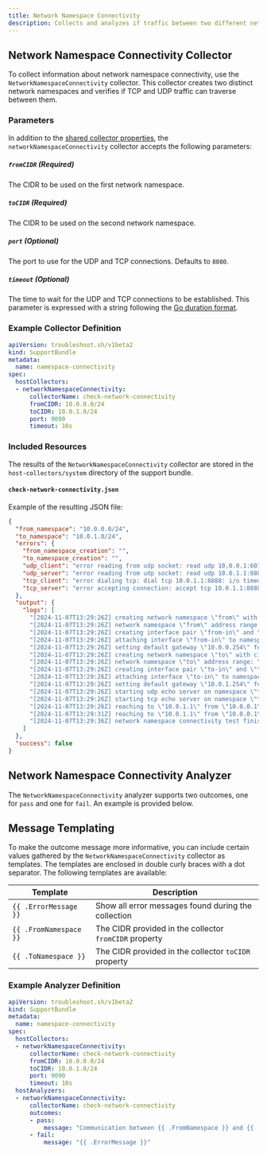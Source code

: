 ```yaml
---
title: Network Namespace Connectivity
description: Collects and analyzes if traffic between two different network namespaces is possible.
---
```



## Network Namespace Connectivity Collector

To collect information about network namespace connectivity, use the `NetworkNamespaceConnectivity` collector. This collector creates two distinct network namespaces and verifies if TCP and UDP traffic can traverse between them.

### Parameters

In addition to the [shared collector properties](https://troubleshoot.sh/docs/collect/collectors/#shared-properties), the `networkNamespaceConnectivity` collector accepts the following parameters:

##### `fromCIDR` (Required)

The CIDR to be used on the first network namespace.

##### `toCIDR` (Required)

The CIDR to be used on the second network namespace.

##### `port` (Optional)

The port to use for the UDP and TCP connections. Defaults to `8080`.

##### `timeout` (Optional)

The time to wait for the UDP and TCP connections to be established. This parameter is expressed with a string following the [Go duration format](https://pkg.go.dev/time#ParseDuration).

### Example Collector Definition

```yaml
apiVersion: troubleshoot.sh/v1beta2
kind: SupportBundle
metadata:
  name: namespace-connectivity
spec:
  hostCollectors:
  - networkNamespaceConnectivity:
      collectorName: check-network-connectivity
      fromCIDR: 10.0.0.0/24
      toCIDR: 10.0.1.0/24
      port: 9090
      timeout: 10s
```

### Included Resources

The results of the `NetworkNamespaceConnectivity` collector are stored in the `host-collectors/system` directory of the support bundle.

#### `check-network-connectivity.json`

Example of the resulting JSON file:

```json
{
  "from_namespace": "10.0.0.0/24",
  "to_namespace": "10.0.1.0/24",
  "errors": {
    "from_namespace_creation": "",
    "to_namespace_creation": "",
    "udp_client": "error reading from udp socket: read udp 10.0.0.1:60767->10.0.1.1:8888: i/o timeout",
    "udp_server": "error reading from udp socket: read udp 10.0.1.1:8888: i/o timeout",
    "tcp_client": "error dialing tcp: dial tcp 10.0.1.1:8888: i/o timeout",
    "tcp_server": "error accepting connection: accept tcp 10.0.1.1:8888: i/o timeout"
  },
  "output": {
    "logs": [
      "[2024-11-07T13:29:26Z] creating network namespace \"from\" with cidr \"10.0.0.0/24\"",
      "[2024-11-07T13:29:26Z] network namespace \"from\" address range: \"10.0.0.1\" - \"10.0.0.254\"",
      "[2024-11-07T13:29:26Z] creating interface pair \"from-in\" and \"from-out\"",
      "[2024-11-07T13:29:26Z] attaching interface \"from-in\" to namespace \"from\"",
      "[2024-11-07T13:29:26Z] setting default gateway \"10.0.0.254\" for namespace \"from\"",
      "[2024-11-07T13:29:26Z] creating network namespace \"to\" with cidr \"10.0.1.0/24\"",
      "[2024-11-07T13:29:26Z] network namespace \"to\" address range: \"10.0.1.1\" - \"10.0.1.254\"",
      "[2024-11-07T13:29:26Z] creating interface pair \"to-in\" and \"to-out\"",
      "[2024-11-07T13:29:26Z] attaching interface \"to-in\" to namespace \"to\"",
      "[2024-11-07T13:29:26Z] setting default gateway \"10.0.1.254\" for namespace \"to\"",
      "[2024-11-07T13:29:26Z] starting udp echo server on namespace \"to\"(\"10.0.1.1:8888\")",
      "[2024-11-07T13:29:26Z] starting tcp echo server on namespace \"to\"(\"10.0.1.1:8888\")",
      "[2024-11-07T13:29:26Z] reaching to \"10.0.1.1\" from \"10.0.0.1\" with udp",
      "[2024-11-07T13:29:31Z] reaching to \"10.0.1.1\" from \"10.0.0.1\" with tcp",
      "[2024-11-07T13:29:36Z] network namespace connectivity test finished"
    ]
  },
  "success": false
}
```

## Network Namespace Connectivity Analyzer

The `NetworkNamespaceConnectivity` analyzer supports two outcomes, one for `pass` and one for `fail`. An example is provided below.

## Message Templating

To make the outcome message more informative, you can include certain values gathered by the `NetworkNamespaceConnectivity` collector as templates. The templates are enclosed in double curly braces with a dot separator. The following templates are available:

| Template | Description |
|----|----|
|`{{ .ErrorMessage }}` | Show all error messages found during the collection |
|`{{ .FromNamespace }}` | The CIDR provided in the collector `fromCIDR` property |
|`{{ .ToNamespace }}` | The CIDR provided in the collector `toCIDR` property |

### Example Analyzer Definition

```yaml
apiVersion: troubleshoot.sh/v1beta2
kind: SupportBundle
metadata:
  name: namespace-connectivity
spec:
  hostCollectors:
  - networkNamespaceConnectivity:
      collectorName: check-network-connectivity
      fromCIDR: 10.0.0.0/24
      toCIDR: 10.0.1.0/24
      port: 9090
      timeout: 10s
  hostAnalyzers:
  - networkNamespaceConnectivity:
      collectorName: check-network-connectivity
      outcomes:
      - pass:
          message: "Communication between {{ .FromNamespace }} and {{ .ToNamespace }} is working"
      - fail:
          message: "{{ .ErrorMessage }}"
```
